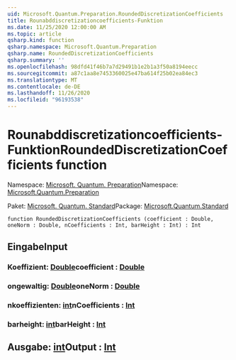 ```yaml
---
uid: Microsoft.Quantum.Preparation.RoundedDiscretizationCoefficients
title: Rounabddiscretizationcoefficients-Funktion
ms.date: 11/25/2020 12:00:00 AM
ms.topic: article
qsharp.kind: function
qsharp.namespace: Microsoft.Quantum.Preparation
qsharp.name: RoundedDiscretizationCoefficients
qsharp.summary: ''
ms.openlocfilehash: 98dfd41f46b7a7d29491b1e2b1a3f50a8194eecc
ms.sourcegitcommit: a87c1aa8e7453360025e47ba614f25b02ea84ec3
ms.translationtype: MT
ms.contentlocale: de-DE
ms.lasthandoff: 11/26/2020
ms.locfileid: "96193538"
---
```

# <a name="roundeddiscretizationcoefficients-function"></a><span data-ttu-id="d751f-102">Rounabddiscretizationcoefficients-Funktion</span><span class="sxs-lookup"><span data-stu-id="d751f-102">RoundedDiscretizationCoefficients function</span></span>

<span data-ttu-id="d751f-103">Namespace: [Microsoft. Quantum. Preparation](xref:Microsoft.Quantum.Preparation)</span><span class="sxs-lookup"><span data-stu-id="d751f-103">Namespace: [Microsoft.Quantum.Preparation](xref:Microsoft.Quantum.Preparation)</span></span>

<span data-ttu-id="d751f-104">Paket: [Microsoft. Quantum. Standard](https://nuget.org/packages/Microsoft.Quantum.Standard)</span><span class="sxs-lookup"><span data-stu-id="d751f-104">Package: [Microsoft.Quantum.Standard](https://nuget.org/packages/Microsoft.Quantum.Standard)</span></span>




```qsharp
function RoundedDiscretizationCoefficients (coefficient : Double, oneNorm : Double, nCoefficients : Int, barHeight : Int) : Int
```


## <a name="input"></a><span data-ttu-id="d751f-105">Eingabe</span><span class="sxs-lookup"><span data-stu-id="d751f-105">Input</span></span>

### <a name="coefficient--double"></a><span data-ttu-id="d751f-106">Koeffizient: [Double](xref:microsoft.quantum.lang-ref.double)</span><span class="sxs-lookup"><span data-stu-id="d751f-106">coefficient : [Double](xref:microsoft.quantum.lang-ref.double)</span></span>




### <a name="onenorm--double"></a><span data-ttu-id="d751f-107">ongewaltig: [Double](xref:microsoft.quantum.lang-ref.double)</span><span class="sxs-lookup"><span data-stu-id="d751f-107">oneNorm : [Double](xref:microsoft.quantum.lang-ref.double)</span></span>




### <a name="ncoefficients--int"></a><span data-ttu-id="d751f-108">nkoeffizienten: [int](xref:microsoft.quantum.lang-ref.int)</span><span class="sxs-lookup"><span data-stu-id="d751f-108">nCoefficients : [Int](xref:microsoft.quantum.lang-ref.int)</span></span>




### <a name="barheight--int"></a><span data-ttu-id="d751f-109">barheight: [int](xref:microsoft.quantum.lang-ref.int)</span><span class="sxs-lookup"><span data-stu-id="d751f-109">barHeight : [Int](xref:microsoft.quantum.lang-ref.int)</span></span>





## <a name="output--int"></a><span data-ttu-id="d751f-110">Ausgabe: [int](xref:microsoft.quantum.lang-ref.int)</span><span class="sxs-lookup"><span data-stu-id="d751f-110">Output : [Int](xref:microsoft.quantum.lang-ref.int)</span></span>


